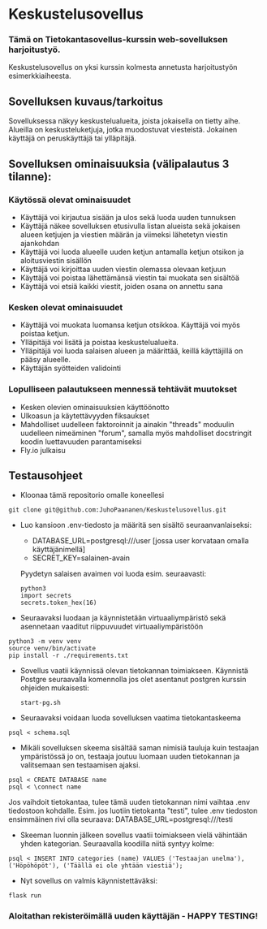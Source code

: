 # Keskustelusovellus

### Tämä on Tietokantasovellus-kurssin web-sovelluksen harjoitustyö.

Keskustelusovellus on yksi kurssin kolmesta annetusta harjoitustyön esimerkkiaiheesta. 

## Sovelluksen kuvaus/tarkoitus
Sovelluksessa näkyy keskustelualueita, joista jokaisella on tietty aihe. Alueilla on keskusteluketjuja, jotka muodostuvat viesteistä. Jokainen käyttäjä on peruskäyttäjä tai ylläpitäjä.

## Sovelluksen ominaisuuksia (välipalautus 3 tilanne):

### Käytössä olevat ominaisuudet
- Käyttäjä voi kirjautua sisään ja ulos sekä luoda uuden tunnuksen
- Käyttäjä näkee sovelluksen etusivulla listan alueista sekä jokaisen alueen ketjujen ja viestien määrän ja viimeksi lähetetyn viestin ajankohdan
- Käyttäjä voi luoda alueelle uuden ketjun antamalla ketjun otsikon ja aloitusviestin sisällön
- Käyttäjä voi kirjoittaa uuden viestin olemassa olevaan ketjuun
- Käyttäjä voi poistaa lähettämänsä viestin tai muokata sen sisältöä
- Käyttäjä voi etsiä kaikki viestit, joiden osana on annettu sana

### Kesken olevat ominaisuudet
- Käyttäjä voi muokata luomansa ketjun otsikkoa. Käyttäjä voi myös poistaa ketjun.
- Ylläpitäjä voi lisätä ja poistaa keskustelualueita.
- Ylläpitäjä voi luoda salaisen alueen ja määrittää, keillä käyttäjillä on pääsy alueelle.
- Käyttäjän syötteiden validointi

### Lopulliseen palautukseen mennessä tehtävät muutokset
- Kesken olevien ominaisuuksien käyttöönotto
- Ulkoasun ja käytettävyyden fiksaukset
- Mahdolliset uudelleen faktoroinnit ja ainakin "threads" moduulin uudelleen nimeäminen "forum", samalla myös mahdolliset docstringit koodin luettavuuden parantamiseksi
- Fly.io julkaisu

## Testausohjeet
- Kloonaa tämä repositorio omalle koneellesi 
```
git clone git@github.com:JuhoPaananen/Keskustelusovellus.git
```
- Luo kansioon .env-tiedosto ja määritä sen sisältö seuraanvanlaiseksi:
  - DATABASE_URL=postgresql:///user   [jossa user korvataan omalla käyttäjänimellä]
  - SECRET_KEY=salainen-avain
  
  Pyydetyn salaisen avaimen voi luoda esim. seuraavasti:
  ```
  python3
  import secrets
  secrets.token_hex(16)
  ```
- Seuraavaksi luodaan ja käynnistetään virtuaaliympäristö sekä asennetaan vaaditut riippuvuudet virtuaaliympäristöön
```
python3 -m venv venv
source venv/bin/activate
pip install -r ./requirements.txt
```
- Sovellus vaatii käynnissä olevan tietokannan toimiakseen. Käynnistä Postgre seuraavalla komennolla jos olet asentanut postgren kurssin ohjeiden mukaisesti:
  ```
  start-pg.sh
  ```

- Seuraavaksi voidaan luoda sovelluksen vaatima tietokantaskeema
```
psql < schema.sql
```

- Mikäli sovelluksen skeema sisältää saman nimisiä tauluja kuin testaajan ympäristössä jo on, testaaja joutuu luomaan uuden tietokannan ja valitsemaan sen testaamisen ajaksi.
```
psql < CREATE DATABASE name
psql < \connect name
```
Jos vaihdoit tietokantaa, tulee tämä uuden tietokannan nimi vaihtaa .env tiedostoon <user> kohdalle. Esim. jos luotiin tietokanta "testi", tulee .env tiedoston ensimmäinen rivi olla seuraava: DATABASE_URL=postgresql:///testi

- Skeeman luonnin jälkeen sovellus vaatii toimiakseen vielä vähintään yhden kategorian. Seuraavalla koodilla niitä syntyy kolme:
```
psql < INSERT INTO categories (name) VALUES ('Testaajan unelma'), ('Höpöhöpöt'), ('Täällä ei ole yhtään viestiä');
```

- Nyt sovellus on valmis käynnistettäväksi:
```
flask run
```
            
### Aloitathan rekisteröimällä uuden käyttäjän - HAPPY TESTING!
